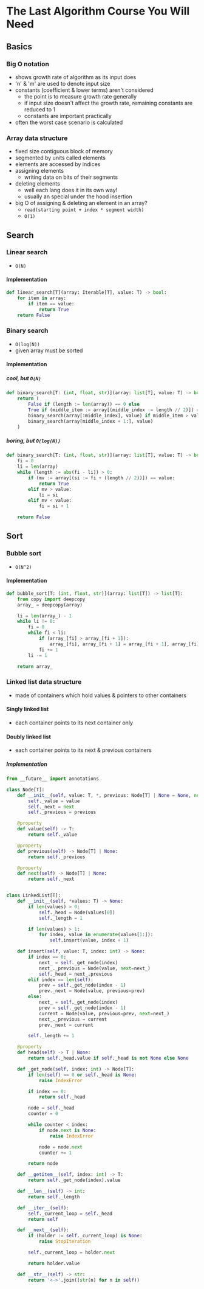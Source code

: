 # The Last Algorithm Course You Will Need
## Basics
### Big O notation
- shows growth rate of algorithm as its input does
- 'n' & 'm' are used to denote input size
- constants (coefficient & lower terms) aren't considered
    - the point is to measure growth rate generally
    - if input size doesn't affect the growth rate, remaining constants are reduced to 1
    - constants are important practically
- often the worst case scenario is calculated
### Array data structure
- fixed size contiguous block of memory
- segmented by units called elements
- elements are accessed by indices
- assigning elements
    - writing data on bits of their segments
- deleting elements
    - well each lang does it in its own way!
    - usually an special under the hood insertion
- big O of assigning & deleting an element in an array?
    - `read(starting point + index * segment width)`
    - `O(1)`
## Search
### Linear search
- `O(N)`
#### Implementation
```py
def linear_search[T](array: Iterable[T], value: T) -> bool:
    for item in array:
        if item == value:
            return True
    return False
```
### Binary search
- `O(log(N))`
- given array must be sorted
#### Implementation
##### cool, but `O(N)`
```py
def binary_search[T: (int, float, str)](array: list[T], value: T) -> bool:
    return (
        False if (length := len(array)) == 0 else
        True if (middle_item := array[(middle_index := length // 2)]) == value else
        binary_search(array[:middle_index], value) if middle_item > value else
        binary_search(array[middle_index + 1:], value)
    )
```
##### boring, but `O(log(N))`
```py
def binary_search[T: (int, float, str)](array: list[T], value: T) -> bool:
    fi = 0
    li = len(array)
    while (length := abs(fi - li)) > 0:
        if (mv := array[(si := fi + (length // 2))]) == value:
            return True
        elif mv > value:
            li = si
        elif mv < value:
            fi = si + 1

    return False
```
## Sort
### Bubble sort
- `O(N^2)`
#### Implementation
```py
def bubble_sort[T: (int, float, str)](array: list[T]) -> list[T]:
    from copy import deepcopy
    array_ = deepcopy(array)

    li = len(array_) - 1
    while li != 0:
        fi = 0
        while fi < li:
            if (array_[fi] > array_[fi + 1]):
                array_[fi], array_[fi + 1] = array_[fi + 1], array_[fi]
            fi += 1
        li -= 1

    return array_
```
### Linked list data structure
- made of containers which hold values & pointers to other containers
#### Singly linked list
- each container points to its next container only
#### Doubly linked list
- each container points to its next & previous containers
##### Implementation
```py
from __future__ import annotations

class Node[T]:
    def __init__(self, value: T, *, previous: Node[T] | None = None, next: Node[T] | None = None) -> None:
        self._value = value
        self._next = next
        self._previous = previous

    @property
    def value(self) -> T:
        return self._value

    @property
    def previous(self) -> Node[T] | None:
        return self._previous

    @property
    def next(self) -> Node[T] | None:
        return self._next


class LinkedList[T]:
    def __init__(self, *values: T) -> None:
        if len(values) > 0:
            self._head = Node(values[0])
            self._length = 1

        if len(values) > 1:
            for index, value in enumerate(values[1:]):
                self.insert(value, index + 1)

    def insert(self, value: T, index: int) -> None:
        if index == 0:
            next_ = self._get_node(index)
            next_._previous = Node(value, next=next_)
            self._head = next_.previous
        elif index == len(self):
            prev = self._get_node(index - 1)
            prev._next = Node(value, previous=prev)
        else:
            next_ = self._get_node(index)
            prev = self._get_node(index - 1)
            current = Node(value, previous=prev, next=next_)
            next_._previous = current
            prev._next = current

        self._length += 1

    @property
    def head(self) -> T | None:
        return self._head.value if self._head is not None else None

    def _get_node(self, index: int) -> Node[T]:
        if len(self) == 0 or self._head is None:
            raise IndexError

        if index == 0:
            return self._head

        node = self._head
        counter = 0

        while counter < index:
            if node.next is None:
                raise IndexError

            node = node.next
            counter += 1

        return node

    def __getitem__(self, index: int) -> T:
        return self._get_node(index).value

    def __len__(self) -> int:
        return self._length

    def __iter__(self):
        self._current_loop = self._head
        return self

    def __next__(self):
        if (holder := self._current_loop) is None:
            raise StopIteration

        self._current_loop = holder.next

        return holder.value

    def __str__(self) -> str:
        return '<->'.join((str(n) for n in self))
```
